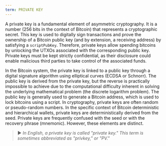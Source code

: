 ```yaml
---
term: PRIVATE KEY
---
```


A private key is a fundamental element of asymmetric cryptography. It is a number (256 bits in the context of Bitcoin) that represents a cryptographic secret. This key is used to digitally sign transactions and prove the ownership of a Bitcoin public key (and by extension, a receiving address) by satisfying a `scriptPubKey`. Therefore, private keys allow spending bitcoins by unlocking the UTXOs associated with the corresponding public key. Private keys must be kept strictly confidential, as their disclosure could enable malicious third parties to take control of the associated funds.

In the Bitcoin system, the private key is linked to a public key through a digital signature algorithm using elliptical curves (ECDSA or Schnorr). The public key is derived from the private key, but the reverse is practically impossible to achieve due to the computational difficulty inherent in solving the underlying mathematical problem (the discrete logarithm problem). The public key is generally used to generate a Bitcoin address, which is used to lock bitcoins using a script. In cryptography, private keys are often random or pseudo-random numbers. In the specific context of Bitcoin deterministic and hierarchical wallets, private keys are deterministically derived from the seed. Private keys are frequently confused with the seed or with the recovery phrase (mnemonic). However, these elements are distinct.

> ► *In English, a private key is called "private key." This term is sometimes abbreviated as "privkey," or "PV."*